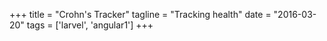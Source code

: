 +++
title = "Crohn's Tracker"
tagline = "Tracking health"
date = "2016-03-20"
tags = ['larvel', 'angular1']
+++